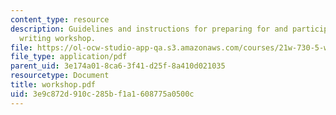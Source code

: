 ```yaml
---
content_type: resource
description: Guidelines and instructions for preparing for and participating in the
  writing workshop.
file: https://ol-ocw-studio-app-qa.s3.amazonaws.com/courses/21w-730-5-writing-on-contemporary-issues-imagining-the-future-fall-2007/3e9c872d910c285bf1a1608775a0500c_workshop.pdf
file_type: application/pdf
parent_uid: 3e174a01-8ca6-3f41-d25f-8a410d021035
resourcetype: Document
title: workshop.pdf
uid: 3e9c872d-910c-285b-f1a1-608775a0500c
---
```

